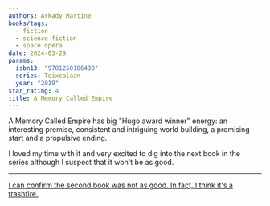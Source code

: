 ```yaml
---
authors: Arkady Martine
books/tags:
  - fiction
  - science fiction
  - space opera
date: 2024-03-29
params:
  isbn13: "9781250186430"
  series: Teixcalaan
  year: "2019"
star_rating: 4
title: A Memory Called Empire
---
```


A Memory Called Empire has big "Hugo award winner" energy: an interesting
premise, consistent and intriguing world building, a promising start and a
propulsive ending.

I loved my time with it and very excited to dig into the next book in the series
although I suspect that it won't be as good.

<!--more-->

---

[I can confirm the second book was not as good. In fact, I think it's a trashfire.](/books/2024-04-11)
